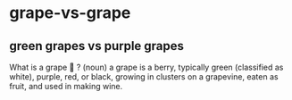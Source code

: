 # grape-vs-grape
## green grapes vs purple grapes
What is a grape 🍇 ? (noun) a grape is a berry, typically green (classified as white), purple, red, or black, growing in clusters on a grapevine, eaten as fruit, and used in making wine.

